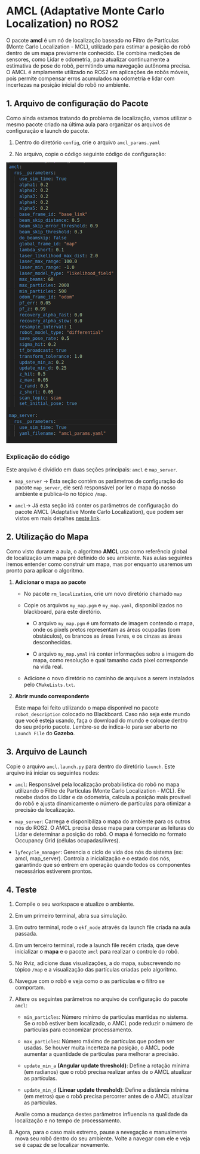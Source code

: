 # AMCL (Adaptative Monte Carlo Localization) no ROS2

O pacote **amcl** é um nó de localização baseado no Filtro de Partículas (Monte Carlo Localization - MCL), utilizado para estimar a posição do robô dentro de um mapa previamente conhecido. Ele combina medições de sensores, como Lidar e odometria, para atualizar continuamente a estimativa de pose do robô, permitindo uma navegação autônoma precisa. O AMCL é amplamente utilizado no ROS2 em aplicações de robôs móveis, pois permite compensar erros acumulados na odometria e lidar com incertezas na posição inicial do robô no ambiente.

## 1. Arquivo de configuração do Pacote

Como ainda estamos tratando do problema de localização, vamos utilizar o mesmo pacote criado na última aula para organizar os arquivos de configuração e launch do pacote.

1. Dentro do diretório ```config```, crie o arquivo ```amcl_params.yaml```

2. No arquivo, copie o código seguinte código de configuração:

![amcl configuration](./imagens/amcl_params.png)

### Explicação do código

Este arquivo é dividido em duas seções principais: ```amcl``` e ```map_server```.

- ```map_server``` -> Esta seção contém os parâmetros de configuração do pacote ```map_server```, ele será responsável por ler o mapa do nosso ambiente e publica-lo no tópico ```/map```.

- ```amcl```-> Já esta seção irá conter os parâmetros de configuração do pacote AMCL (Adaptative Monte Carlo Localization), que podem ser vistos em mais detalhes [neste link](https://docs.nav2.org/configuration/packages/configuring-amcl.html).

## 2. Utilização do Mapa

Como visto durante a aula, o algoritmo **AMCL** usa como referência global de localização um mapa pré definido do seu ambiente. Nas aulas seguintes iremos entender como construir um mapa, mas por enquanto usaremos um pronto para aplicar o algoritmo.

1. **Adicionar o mapa ao pacote**
    
    - No pacote ```rm_localization```, crie um novo diretório chamado ```map```

    - Copie os arquivos ```my_map.pgm``` e ```my_map.yaml```, disponibilizados no blackboard, para este diretório.
        
        - O arquivo ```my_map.pgm``` é um formato de imagem contendo o mapa, onde os pixels pretos representam as áreas ocupadas (com obstáculos), os brancos as áreas livres, e os cinzas as áreas desconhecidas. 

        - O arquivo ```my_map.ymal``` irá conter informações sobre a imagem do mapa, como resolução e qual tamanho cada pixel corresponde na vida real.
    
    - Adicione o novo diretório no caminho de arquivos a serem instalados pelo ```CMakeLists.txt```.

2. **Abrir mundo correspondente**

    Este mapa foi feito utilizando o mapa disponível no pacote ```robot_description``` colocado no Blackboard. Caso não seja este mundo que você esteja usando, faça o download do mundo e coloque dentro do seu próprio pacote. Lembre-se de indica-lo para ser aberto no ```Launch File``` do **Gazebo**.

## 3. Arquivo de Launch

Copie o arquivo ```amcl.launch.py``` para dentro do diretório ```launch```. Este arquivo irá iniciar os seguintes nodes:


- ```amcl```: Responsável pela localização probabilística do robô no mapa utilizando o Filtro de Partículas (Monte Carlo Localization - MCL). Ele recebe dados do Lidar e da odometria, calcula a posição mais provável do robô e ajusta dinamicamente o número de partículas para otimizar a precisão da localização.

- ```map_server```: Carrega e disponibiliza o mapa do ambiente para os outros nós do ROS2. O AMCL precisa desse mapa para comparar as leituras do Lidar e determinar a posição do robô. O mapa é fornecido no formato Occupancy Grid (células ocupadas/livres).

- ```lyfecycle_manager```: Gerencia o ciclo de vida dos nós do sistema (ex: amcl, map_server). Controla a inicialização e o estado dos nós, garantindo que só entrem em operação quando todos os componentes necessários estiverem prontos.


## 4. Teste

1. Compile o seu workspace e atualize o ambiente.

3. Em um primeiro terminal, abra sua simulação. 

4. Em outro terminal, rode o ```ekf_node``` através da launch file criada na aula passada.

5. Em um terceiro terminal, rode a launch file recém criada, que deve inicializar o **mapa** e o pacote ```amcl``` para realizar o controle do robô.

6. No Rviz, adicione duas visualizações, a do mapa, subscrevendo no tópico ```/map``` e a visualização das partículas criadas pelo algoritmo.

7. Navegue com o robô e veja como o as partículas e o filtro se comportam.

8. Altere os seguintes parâmetros no arquivo de configuração do pacote ```amcl```:

    -  ```min_particles```: Número mínimo de partículas mantidas no sistema. Se o robô estiver bem localizado, o AMCL pode reduzir o número de partículas para economizar processamento.

    - ```max_particles```: Número máximo de partículas que podem ser usadas. Se houver muita incerteza na posição, o AMCL pode aumentar a quantidade de partículas para melhorar a precisão.

    - ```update_min_a``` **(Angular update threshold)**: Define a rotação mínima (em radianos) que o robô precisa realizar antes de o AMCL atualizar as partículas.

    - ```update_min_d``` **(Linear update threshold)**: Define a distância mínima (em metros) que o robô precisa percorrer antes de o AMCL atualizar as partículas.
    
    Avalie como a mudança destes parâmetros influencia na qualidade da localização e no tempo de processamento.

9. Agora, para o caso mais extremo, pause a nevegação e manualmente mova seu robô dentro do seu ambiente. Volte a navegar com ele e veja se é capaz de se localizar novamente.